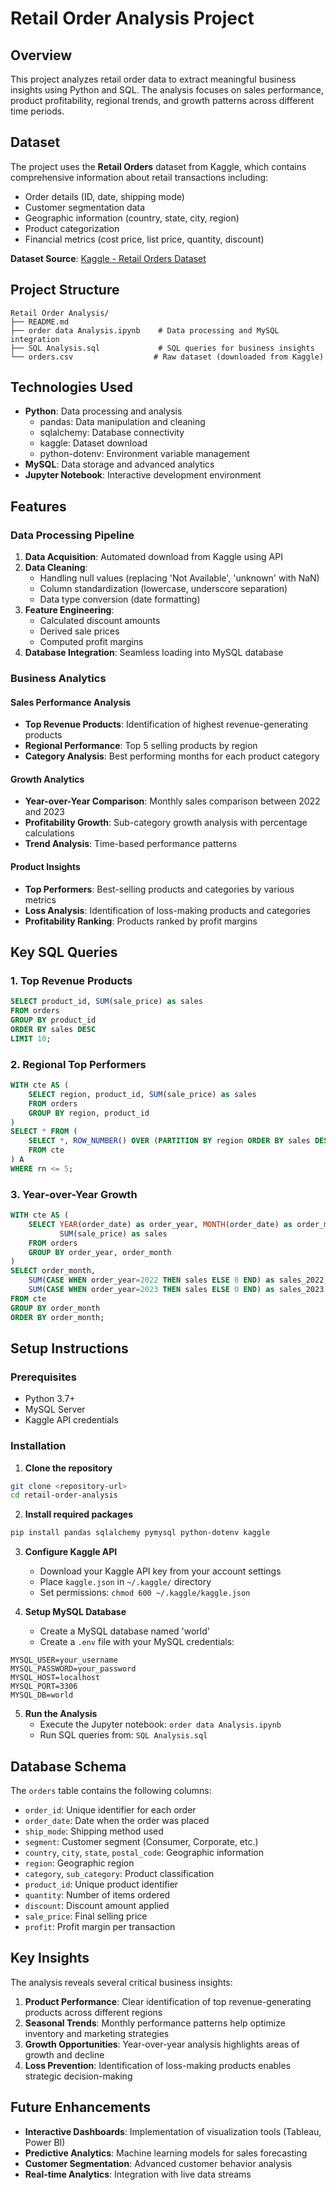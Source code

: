 # Retail Order Analysis Project

## Overview
This project analyzes retail order data to extract meaningful business insights using Python and SQL. The analysis focuses on sales performance, product profitability, regional trends, and growth patterns across different time periods.

## Dataset
The project uses the **Retail Orders** dataset from Kaggle, which contains comprehensive information about retail transactions including:
- Order details (ID, date, shipping mode)
- Customer segmentation data
- Geographic information (country, state, city, region)
- Product categorization
- Financial metrics (cost price, list price, quantity, discount)

**Dataset Source**: [Kaggle - Retail Orders Dataset](https://www.kaggle.com/datasets/ankitbansal06/retail-orders)

## Project Structure
```
Retail Order Analysis/
├── README.md
├── order data Analysis.ipynb    # Data processing and MySQL integration
├── SQL Analysis.sql             # SQL queries for business insights
└── orders.csv                  # Raw dataset (downloaded from Kaggle)
```

## Technologies Used
- **Python**: Data processing and analysis
  - pandas: Data manipulation and cleaning
  - sqlalchemy: Database connectivity
  - kaggle: Dataset download
  - python-dotenv: Environment variable management
- **MySQL**: Data storage and advanced analytics
- **Jupyter Notebook**: Interactive development environment

## Features

### Data Processing Pipeline
1. **Data Acquisition**: Automated download from Kaggle using API
2. **Data Cleaning**: 
   - Handling null values (replacing 'Not Available', 'unknown' with NaN)
   - Column standardization (lowercase, underscore separation)
   - Data type conversion (date formatting)
3. **Feature Engineering**:
   - Calculated discount amounts
   - Derived sale prices
   - Computed profit margins
4. **Database Integration**: Seamless loading into MySQL database

### Business Analytics

#### Sales Performance Analysis
- **Top Revenue Products**: Identification of highest revenue-generating products
- **Regional Performance**: Top 5 selling products by region
- **Category Analysis**: Best performing months for each product category

#### Growth Analytics
- **Year-over-Year Comparison**: Monthly sales comparison between 2022 and 2023
- **Profitability Growth**: Sub-category growth analysis with percentage calculations
- **Trend Analysis**: Time-based performance patterns

#### Product Insights
- **Top Performers**: Best-selling products and categories by various metrics
- **Loss Analysis**: Identification of loss-making products and categories
- **Profitability Ranking**: Products ranked by profit margins

## Key SQL Queries

### 1. Top Revenue Products
```sql
SELECT product_id, SUM(sale_price) as sales 
FROM orders
GROUP BY product_id
ORDER BY sales DESC
LIMIT 10;
```

### 2. Regional Top Performers
```sql
WITH cte AS (
    SELECT region, product_id, SUM(sale_price) as sales 
    FROM orders
    GROUP BY region, product_id
)
SELECT * FROM (
    SELECT *, ROW_NUMBER() OVER (PARTITION BY region ORDER BY sales DESC) as rn
    FROM cte
) A 
WHERE rn <= 5;
```

### 3. Year-over-Year Growth
```sql
WITH cte AS (
    SELECT YEAR(order_date) as order_year, MONTH(order_date) as order_month, 
           SUM(sale_price) as sales
    FROM orders 
    GROUP BY order_year, order_month
)
SELECT order_month,
    SUM(CASE WHEN order_year=2022 THEN sales ELSE 0 END) as sales_2022, 
    SUM(CASE WHEN order_year=2023 THEN sales ELSE 0 END) as sales_2023
FROM cte
GROUP BY order_month
ORDER BY order_month;
```

## Setup Instructions

### Prerequisites
- Python 3.7+
- MySQL Server
- Kaggle API credentials

### Installation

1. **Clone the repository**
```bash
git clone <repository-url>
cd retail-order-analysis
```

2. **Install required packages**
```bash
pip install pandas sqlalchemy pymysql python-dotenv kaggle
```

3. **Configure Kaggle API**
   - Download your Kaggle API key from your account settings
   - Place `kaggle.json` in `~/.kaggle/` directory
   - Set permissions: `chmod 600 ~/.kaggle/kaggle.json`

4. **Setup MySQL Database**
   - Create a MySQL database named 'world'
   - Create a `.env` file with your MySQL credentials:
```env
MYSQL_USER=your_username
MYSQL_PASSWORD=your_password
MYSQL_HOST=localhost
MYSQL_PORT=3306
MYSQL_DB=world
```

5. **Run the Analysis**
   - Execute the Jupyter notebook: `order data Analysis.ipynb`
   - Run SQL queries from: `SQL Analysis.sql`

## Database Schema

The `orders` table contains the following columns:
- `order_id`: Unique identifier for each order
- `order_date`: Date when the order was placed
- `ship_mode`: Shipping method used
- `segment`: Customer segment (Consumer, Corporate, etc.)
- `country`, `city`, `state`, `postal_code`: Geographic information
- `region`: Geographic region
- `category`, `sub_category`: Product classification
- `product_id`: Unique product identifier
- `quantity`: Number of items ordered
- `discount`: Discount amount applied
- `sale_price`: Final selling price
- `profit`: Profit margin per transaction

## Key Insights

The analysis reveals several critical business insights:

1. **Product Performance**: Clear identification of top revenue-generating products across different regions
2. **Seasonal Trends**: Monthly performance patterns help optimize inventory and marketing strategies
3. **Growth Opportunities**: Year-over-year analysis highlights areas of growth and decline
4. **Loss Prevention**: Identification of loss-making products enables strategic decision-making

## Future Enhancements

- **Interactive Dashboards**: Implementation of visualization tools (Tableau, Power BI)
- **Predictive Analytics**: Machine learning models for sales forecasting
- **Customer Segmentation**: Advanced customer behavior analysis
- **Real-time Analytics**: Integration with live data streams
